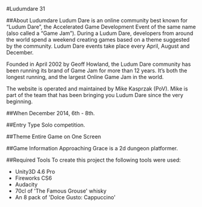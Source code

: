 #Ludumdare 31

##About Ludumdare
Ludum Dare is an online community best known for “Ludum Dare”, the Accelerated Game Development Event of the same name (also called a “Game Jam”). During a Ludum Dare, developers from around the world spend a weekend creating games based on a theme suggested by the community. Ludum Dare events take place every April, August and December.

Founded in April 2002 by Geoff Howland, the Ludum Dare community has been running its brand of Game Jam for more than 12 years. It’s both the longest running, and the largest Online Game Jam in the world.

The website is operated and maintained by Mike Kasprzak (PoV). Mike is part of the team that has been bringing you Ludum Dare since the very beginning.

##When
December 2014, 6th - 8th.

##Entry Type
Solo competition.

##Theme
Entire Game on One Screen

##Game Information
Approaching Grace is a 2d dungeon platformer.

##Required Tools
To create this project the following tools were used:

* Unity3D 4.6 Pro
* Fireworks CS6
* Audacity
* 70cl of 'The Famous Grouse' whisky
* An 8 pack of 'Dolce Gusto: Cappuccino'